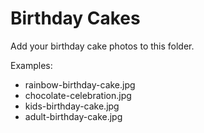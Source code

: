 # Birthday Cakes

Add your birthday cake photos to this folder.

Examples:
- rainbow-birthday-cake.jpg
- chocolate-celebration.jpg
- kids-birthday-cake.jpg
- adult-birthday-cake.jpg
